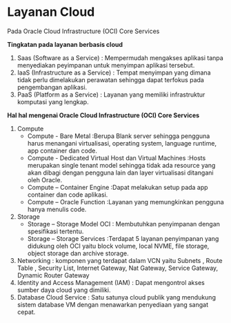 <h1>Layanan Cloud</h1>
Pada Oracle Cloud Infrastructure (OCI) Core Services
<p><p>

**Tingkatan pada layanan berbasis cloud**
1. Saas (Software as a Service) : Mempermudah mengakses aplikasi tanpa menyediakan peyimpanan untuk menyimpan aplikasi tersebut.
2. IaaS (Infrastructure as a Service) : Tempat menyimpan yang dimana tidak perlu dimelakukan perawatan sehingga dapat terfokus pada pengembangan aplikasi.
3. PaaS (Platform as a Service) : Layanan yang memiliki infrastruktur komputasi yang lengkap.

**Hal hal mengenai Oracle Cloud Infrastructure (OCI) Core Services**
1. Compute
	- Compute -  Bare Metal :Berupa Blank server sehingga pengguna harus menangani virtualisasi, operating system, language runtime, app container dan code.
	- Compute -  Dedicated Virtual Host dan Virtual Machines :Hosts merupakan single tenant model sehingga tidak ada resource yang akan dibagi dengan pengguna lain dan layer virtualisasi ditangani oleh Oracle.
	- Compute – Container Engine :Dapat melakukan setup pada app container dan code aplikasi.
	- Compute – Oracle Function :Layanan yang memungkinkan pengguna hanya menulis code. 
2. Storage
	- Storage – Storage Model OCI : Membutuhkan penyimpanan dengan spesifikasi tertentu.
	- Storage – Storage Services :Terdapat 5 layanan penyimpanan yang didukung oleh OCI yaitu block volume, local NVME, file storage, object storage dan archive storage. 
3. Networking : komponen yang terdapat dalam VCN yaitu Subnets , Route Table , Security List, Internet Gateway, Nat Gateway, Service Gateway, Dynamic Router Gateway
4. Identity and Access Management (IAM) : Dapat mengontrol akses sumber daya cloud yang dimiliki.
5. Database Cloud Service : Satu satunya cloud publik yang mendukung sistem database VM dengan menawarkan penyediaan yang sangat cepat. 

